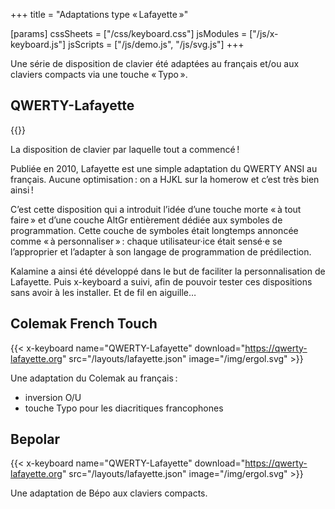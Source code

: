 +++
title = "Adaptations type « Lafayette »"

[params]
cssSheets = ["/css/keyboard.css"]
jsModules = ["/js/x-keyboard.js"]
jsScripts = ["/js/demo.js", "/js/svg.js"]
+++

Une série de disposition de clavier été adaptées au français et/ou aux claviers
compacts via une touche « Typo ».


QWERTY-Lafayette
--------------------------------------------------------------------------------

{{<x-keyboard name="QWERTY-Lafayette" layout="lafayette"
              href="https://qwerty-lafayette.org">}}

La disposition de clavier par laquelle tout a commencé !

Publiée en 2010, Lafayette est une simple adaptation du QWERTY ANSI au français.
Aucune optimisation : on a HJKL sur la homerow et c’est très bien ainsi !

C’est cette disposition qui a introduit l’idée d’une touche morte « à tout
faire » et d’une couche AltGr entièrement dédiée aux symboles de programmation.
Cette couche de symboles était longtemps annoncée comme « à personnaliser » :
chaque utilisateur·ice était sensé·e se l’approprier et l’adapter à son langage
de programmation de prédilection.

Kalamine a ainsi été développé dans le but de faciliter la personnalisation de
Lafayette. Puis x-keyboard a suivi, afin de pouvoir tester ces dispositions sans
avoir à les installer. Et de fil en aiguille…


Colemak French Touch
--------------------------------------------------------------------------------

{{< x-keyboard
    name="QWERTY-Lafayette"
    download="https://qwerty-lafayette.org"
    src="/layouts/lafayette.json"
    image="/img/ergol.svg" >}}

Une adaptation du Colemak au français :

- inversion O/U
- touche Typo pour les diacritiques francophones


Bepolar
--------------------------------------------------------------------------------

{{< x-keyboard
    name="QWERTY-Lafayette"
    download="https://qwerty-lafayette.org"
    src="/layouts/lafayette.json"
    image="/img/ergol.svg" >}}

Une adaptation de Bépo aux claviers compacts.
